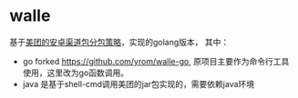 # walle

基于[美团的安卓渠道包分包策略](https://github.com/Meituan-Dianping/walle)，实现的golang版本，
其中：
  - go forked https://github.com/yrom/walle-go, 原项目主要作为命令行工具使用，这里改为go函数调用。
  - java 是基于shell-cmd调用美团的jar包实现的，需要依赖java环境
